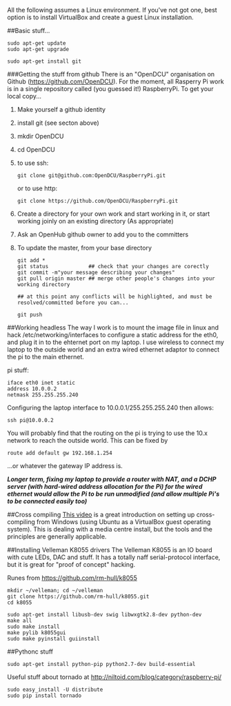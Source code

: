 All the following assumes a Linux environment. If you've not got one, best option is to install VirtualBox and create a guest Linux installation.

##Basic stuff...
```
sudo apt-get update
sudo apt-get upgrade

sudo apt-get install git
```
###Getting the stuff from github
There is an "OpenDCU" organisation on Github (https://github.com/OpenDCU). For the moment, all Rasperry Pi work is in a single repository called (you guessed it!) RaspberryPi. To get your local copy...

1. Make yourself a github identity
2. install git (see secton above)
2. mkdir OpenDCU
3. cd OpenDCU
4. to use ssh:

    ```
    git clone git@github.com:OpenDCU/RaspberryPi.git
    ```

    or to use http:

    ```
    git clone https://github.com/OpenDCU/RaspberryPi.git
    ```
5. Create a directory for your own work and start working in it, or start working joinly on an existing directory (As appropriate)
6. Ask an OpenHub github owner to add you to the committers
6. To update the master, from your base directory
    ```
    git add *
    git status             ## check that your changes are corectly 
    git commit -m"your message describing your changes"
    git pull origin master ## merge other people's changes into your working directory

    ## at this point any conflicts will be highlighted, and must be resolved/committed before you can...
    
    git push
    ```

##Working headless
The way I work is to mount the image file in linux and hack /etc/networking/interfaces to configure a static address for the eth0, and plug it in to the ehternet port on my laptop. I use wireless to connect my laptop to the outside world and an extra wired ethernet adaptor to connect the pi to the main ethernet.

pi stuff:
```
iface eth0 inet static
address 10.0.0.2
netmask 255.255.255.240
```
Configuring the laptop interface to 10.0.0.1/255.255.255.240 then allows:
```
ssh pi@10.0.0.2
```

You will probably find that the routing on the pi is trying to use the 10.x network to reach the outside world. This can be fixed by
```
route add default gw 192.168.1.254
```
...or whatever the gateway IP address is.

***Longer term, fixing my laptop to provide a router with NAT, and a DCHP server (with hard-wired address allocation for the Pi) for the wired ethernet would allow the Pi to be run unmodified (and allow multiple Pi's to be connected easily too)***

##Cross compiling
[This video](http://www.youtube.com/watch?feature=player_embedded&v=OHDddt4LhEk) is a great introduction on setting up cross-compiling from Windows (using Ubuntu as a VirtualBox guest operating system). This is dealing with a media centre install, but the tools and the principles are generally applicable.

##Installing Velleman K8055 drivers
The Velleman K8055 is an IO board with cute LEDs, DAC and stuff. It has a totally naff serial-protocol interface, but it is great for "proof of concept" hacking.

Runes from https://github.com/rm-hull/k8055
```
mkdir ~/velleman; cd ~/velleman
git clone https://github.com/rm-hull/k8055.git
cd k8055

sudo apt-get install libusb-dev swig libwxgtk2.8-dev python-dev
make all
sudo make install
make pylib k8055gui
sudo make pyinstall guiinstall
```
##Pythonc stuff
```
sudo apt-get install python-pip python2.7-dev build-essential 
```
Useful stuff about tornado at http://niltoid.com/blog/category/raspberry-pi/
```
sudo easy_install -U distribute
sudo pip install tornado
```
